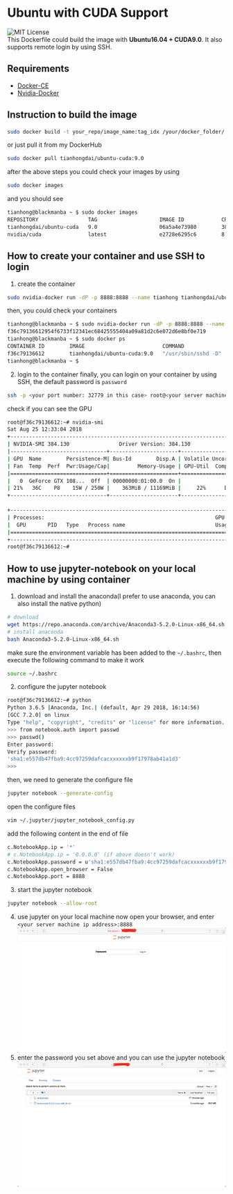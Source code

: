 # Ubuntu with CUDA Support
![MIT License](https://img.shields.io/badge/license-MIT-blue.svg)   
This Dockerfile could build the image with **Ubuntu16.04 + CUDA9.0**. It also supports remote login by using SSH. 
## Requirements
- [Docker-CE](https://docs.docker.com/install/linux/docker-ce/ubuntu/)
- [Nvidia-Docker](https://github.com/NVIDIA/nvidia-docker)
## Instruction to build the image
```bash
sudo docker build -t your_repo/image_name:tag_idx /your/docker_folder/
```
or just pull it from my DockerHub
```bash
sudo docker pull tianhongdai/ubuntu-cuda:9.0
```
after the above steps you could check your images by using
```bash
sudo docker images
```
and you should see
```bash
tianhong@blackmanba ~ $ sudo docker images
REPOSITORY                TAG                    IMAGE ID            CREATED             SIZE
tianhongdai/ubuntu-cuda   9.0                    06a5a4e73980        38 minutes ago      254MB
nvidia/cuda               latest                 e2728e6295c6        8 weeks ago         1.96GB

```
## How to create your container and use SSH to login
1. create the container
```bash
sudo nvidia-docker run -dP -p 8888:8888 --name tianhong tianhongdai/ubuntu-cuda:9.0

```
then, you could check your containers
```bash
tianhong@blackmanba ~ $ sudo nvidia-docker run -dP -p 8888:8888 --name tianhong tianhongdai/ubuntu-cuda:9.0
f36c79136612954f6733f12341ec68425555404a09a81d2c6e072d6e8bf0e719
tianhong@blackmanba ~ $ sudo docker ps
CONTAINER ID        IMAGE                         COMMAND               CREATED             STATUS              PORTS                                           NAMES
f36c79136612        tianhongdai/ubuntu-cuda:9.0   "/usr/sbin/sshd -D"   8 seconds ago       Up 6 seconds        0.0.0.0:8888->8888/tcp, 0.0.0.0:32779->22/tcp   tianhong
tianhong@blackmanba ~ $
```
2. login to the container
finally, you can login on your container by using SSH, the default password is `password`
```bash
ssh -p <your port number: 32779 in this case> root@<your server machine ip address>
```
check if you can see the GPU
```bash
root@f36c79136612:~# nvidia-smi
Sat Aug 25 12:33:04 2018
+-----------------------------------------------------------------------------+
| NVIDIA-SMI 384.130                Driver Version: 384.130                   |
|-------------------------------+----------------------+----------------------+
| GPU  Name        Persistence-M| Bus-Id        Disp.A | Volatile Uncorr. ECC |
| Fan  Temp  Perf  Pwr:Usage/Cap|         Memory-Usage | GPU-Util  Compute M. |
|===============================+======================+======================|
|   0  GeForce GTX 108...  Off  | 00000000:01:00.0  On |                  N/A |
| 21%   36C    P8    15W / 250W |    363MiB / 11169MiB |     22%      Default |
+-------------------------------+----------------------+----------------------+

+-----------------------------------------------------------------------------+
| Processes:                                                       GPU Memory |
|  GPU       PID   Type   Process name                             Usage      |
|=============================================================================|
+-----------------------------------------------------------------------------+
root@f36c79136612:~#

```
## How to use jupyter-notebook on your local machine by using container
1. download and install the anaconda(I prefer to use anaconda, you can also install the native python)
```bash 
# download
wget https://repo.anaconda.com/archive/Anaconda3-5.2.0-Linux-x86_64.sh
# install anaconda
bash Anaconda3-5.2.0-Linux-x86_64.sh

```
make sure the environment variable has been added to the `~/.bashrc`, then execute the following command to make it work
```bash
source ~/.bashrc
```
2. configure the jupyter notebook
```bash
root@f36c79136612:~# python
Python 3.6.5 |Anaconda, Inc.| (default, Apr 29 2018, 16:14:56)
[GCC 7.2.0] on linux
Type "help", "copyright", "credits" or "license" for more information.
>>> from notebook.auth import passwd
>>> passwd()
Enter password:
Verify password:
'sha1:e557db47fba9:4cc97259dafcacxxxxxxb9f17978ab41a1d3'
>>>
```
then, we need to generate the configure file
```bash
jupyter notebook --generate-config
```
open the configure files
```bash
vim ~/.jupyter/jupyter_notebook_config.py
```
add the following content in the end of file
```bash
c.NotebookApp.ip = '*'
# c.NotebookApp.ip = '0.0.0.0' (if above doesn't work)
c.NotebookApp.password = u'sha1:e557db47fba9:4cc97259dafcacxxxxxxb9f17978ab41a1d3(should be your generated key)'
c.NotebookApp.open_browser = False
c.NotebookApp.port = 8888
```
3. start the jupyter notebook
```bash
jupyter notebook --allow-root
```
4. use jupyter on your local machine
now open your browser, and enter `<your server machine ip address>:8888`
![demo1](figures/demo1.png)  
5. enter the password you set above and you can use the jupyter notebook
![demo2](figures/demo2.png)
